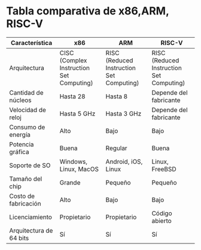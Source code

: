 # Tabla comparativa de x86,ARM, RISC-V

| Característica | x86 |	ARM |	RISC-V |
|---|---|---|---|
| Arquitectura |	CISC (Complex Instruction Set Computing) |	RISC (Reduced Instruction Set Computing) |	RISC (Reduced Instruction Set Computing) |
| Cantidad de núcleos |	Hasta 28 |	Hasta 8 |	Depende del fabricante |
| Velocidad de reloj |	Hasta 5 GHz |	Hasta 3 GHz |	Depende del fabricante |
| Consumo de energía |	Alto |	Bajo |	Bajo |
|Potencia gráfica |	Buena |	Regular |	Buena |
| Soporte de SO |	Windows, Linux, MacOS |	Android, iOS, Linux |	Linux, FreeBSD |
| Tamaño del chip |	Grande |	Pequeño |	Pequeño |
| Costo de fabricación |	Alto |	Bajo |	Bajo |
| Licenciamiento |	Propietario |	Propietario |	Código abierto |
| Arquitectura de 64 bits |	Sí |	Sí |	Sí |
